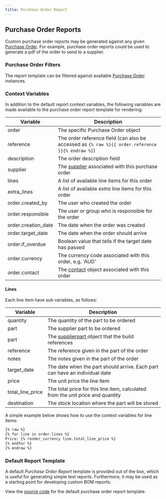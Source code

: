 ```yaml
---
title: Purchase Order Report
---
```


## Purchase Order Reports

Custom purchase order reports may be generated against any given [Purchase Order](../order/purchase_order.md). For example, purchase order reports could be used to generate a pdf of the order to send to a supplier.

### Purchase Order Filters

The report template can be filtered against available [Purchase Order](../order/purchase_order.md) instances.

### Context Variables

In addition to the default report context variables, the following variables are made available to the purchase order report template for rendering:

| Variable | Description |
| --- | --- |
| order | The specific Purchase Order object |
| reference | The order reference field (can also be accessed as `{% raw %}{{ order.reference }}{% endraw %}`) |
| description | The order description field |
| supplier | The [supplier](../order/company.md#suppliers) associated with this purchase order |
| lines | A list of available line items for this order |
| extra_lines | A list of available *extra* line items for this order |
| order.created_by | The user who created the order |
| order.responsible | The user or group who is responsible for the order |
| order.creation_date | The date when the order was created |
| order.target_date | The date when the order should arrive |
| order.if_overdue | Boolean value that tells if the target date has passed |
| order.currency | The currency code associated with this order, e.g. 'AUD' |
| order.contact | The [contact](./context_variables.md#contact)  object associated with this order |

#### Lines

Each line item have sub variables, as follows:

| Variable | Description |
| --- | --- |
| quantity | The quantity of the part to be ordered |
| part | The supplier part to be ordered |
| part | The [supplierpart ](./context_variables.md#supplierpart) object that the build references |
| reference | The reference given in the part of the order |
| notes | The notes given in the part of the order |
| target_date | The date when the part should arrive. Each part can have an individual date |
| price | The unit price the line item |
| total_line_price | The total price for this line item, calculated from the unit price and quantity |
| destination | The stock location where the part will be stored |

A simple example below shows how to use the context variables for line items:

```html
{% raw %}
{% for line in order.lines %}
Price: {% render_currency line.total_line_price %}
{% endfor %}
{% endraw %}
```


### Default Report Template

A default *Purchase Order Report* template is provided out of the box, which is useful for generating simple test reports. Furthermore, it may be used as a starting point for developing custom BOM reports:

View the [source code](https://github.com/inventree/InvenTree/blob/master/InvenTree/report/templates/report/inventree_po_report_base.html) for the default purchase order report template.
